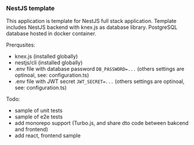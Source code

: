 ### NestJS template

This application is template for NestJS full stack application. Template includes NestJS backend with knex.js as database library. PostgreSQL database hosted in docker container.  

Prerqusites:
- knex.js (installed globally)
- nestjs/cli (installed globally)
- .env file with database password `DB_PASSWORD=...` (others settings are optinoal, see: configuration.ts)
- .env file with JWT secret `JWT_SECRET=...` (others settings are optinoal, see: configuration.ts)

Todo:
- sample of unit tests
- sample of e2e tests
- add monorepo support (Turbo.js, and share dto code between bakcend and frontend)
- add react, frontend sample